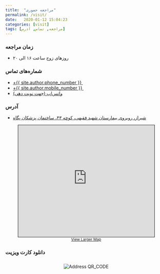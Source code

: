 ```yaml
---
title:  "مراجعه حضوری"
permalink: /visit/
date:   2020-01-12 15:04:23
categories: [visit]
tags: [مراجعه, تماس, آدرس]
---
```


### زمان مراجعه

- روزهای زوج ساعت ۱۶ الی ۲۰

### شماره‌های تماس

- <a href="tel:+{{ site.author.phone_number }}" title="Call us" target="_blank"> <i class="fa fa-phone"></i> ‪+{{ site.author.phone_number }} ‬</a>
- <a href="tel:+{{ site.author.mobile_number }}" title="Call us" target="_blank"> <i class="fa fa-phone"></i> ‪+{{ site.author.mobile_number }} ‬</a>
- <a href="https://wa.me/{{ site.author.mobile_number }}?text={{ site.author.whatsapp_text }}" title="Contact us on whatsapp" target="_blank"> <i class="fab fa-whatsapp"></i> واتس‌اپ (جهت نوبت دهی) </a>

###  آدرس

- [شیراز، روبروی بیمارستان شهید فقیهی، کوچه ۴۳، ساختمان پزشکان پگاه](geo:29.62608,52.52655?z=18)

<div style="text-align: center;">
<!-- OSM Map -->
<iframe width="425" height="350" frameborder="0" scrolling="no" marginheight="0" marginwidth="0" src="https://www.openstreetmap.org/export/embed.html?bbox=52.5245350599289%2C29.624653282818528%2C52.52855837345124%2C29.627511780022175&amp;layer=mapnik&amp;marker=29.6260825415579%2C52.52654671669006" style="border: 1px solid black"></iframe><br/><small><a href="https://www.openstreetmap.org/?mlat=29.62608&amp;mlon=52.52655#map=18/29.62608/52.52655">View Larger Map</a></small>
</div>

### دانلود کارت ویزیت

<div style="text-align: center;">
    <img src="{{ site.baseurl }}/{{ site.author.ecard }}" style="max-width: 80%; margin: 10px;" alt="Address QR_CODE" title="برای یافتن ما اسکن کنید.">
</div>

